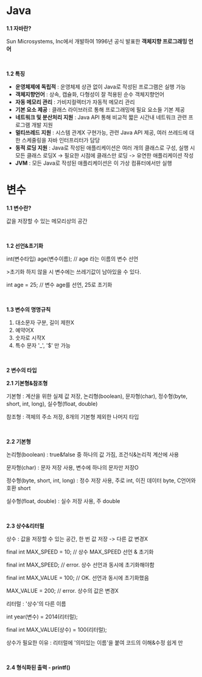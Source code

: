 <h1>Java</h1>
<p><b>1.1 자바란?</b></p>
<p>Sun Microsystems, Inc에서 개발하여 1996년 공식 발표한 <b>객체지향 프로그래밍 언어</b></p>
<br>
<p><b>1.2 특징</b></p>
<ul>
  <li><b>운영체제에 독립적</b> : 운영체제 상관 없이 Java로 작성된 프로그램은 실행 가능</li>
  <li><b>객체지향언어</b> : 상속, 캡슐화, 다형성이 잘 적용된 순수 객체지향언어</li>
  <li><b>자동 메모리 관리</b> : 가비지컬렉터가 자동적 메모리 관리</li>
  <li><b>기본 요소 제공</b> : 클래스 라이브러르 통해 프로그래밍에 필요 요소들 기본 제공</li>
  <li><b>네트워크 및 분산처리 지원</b> : Java API 통해 비교적 짧은 시간내 네트워크 관련 프로그램 개발 지원</li>
  <li><b>멀티쓰레드 지원</b> : 시스템 관계X 구현가능, 관련 Java API 제공, 여러 쓰레드에 대한 스케줄링을 자바 인터프리터가 담당</li>
  <li><b>동적 로딩 지원</b> : Java로 작성된 애플리케이션은 여러 개의 클래스로 구성, 실행 시 모든 클래스 로딩X -> 필요한 시점에 클래스만 로딩 -> 유연한 애플리케이션 작성</li>
  <li><b>JVM</b> : 모든 Java로 작성된 애플리케이션은 이 가상 컴퓨터에서만 실행</li>
</ul>




<h1>변수</h1>
<p><b>1.1 변수란?</b></p>
<p>값을 저장할 수 있는 메모리상의 공간</p>
<br>
<p><b>1.2 선언&초기화</b></p>
<p>int(변수타입) age(변수이름); // age 라는 이름의 변수 선언</p>
<p>>초기화 하지 않을 시 변수에는 쓰레기값이 남아있을 수 있다.</p>
<p>int age = 25; // 변수 age를 선언, 25로 초기화</p>
<br>
<p><b>1.3 변수의 명명규칙</b></p>
<ol>
  <li>대소문자 구분, 길이 제한X</li>
  <li>예약어X</li>
  <li>숫자로 시작X</li>
  <li>특수 문자 '_', '$' 만 가능</li>
</ol>
<br>
<p><b>2 변수의 타입</b></p>
<p><b>2.1 기본형&참조형</b></p>
<p>기본형 : 계산을 위한 실제 값 저장, 논리형(boolean), 문자형(char), 정수형(byte, short, int, long), 실수형(float, double)</p>
<p>참조형 : 객체의 주소 저장, 8개의 기본형 제외한 나머지 타입</p>
<br>
<p><b>2.2 기본형</b></p>
<p>논리형(boolean) : true&false 중 하나의 값 가짐, 조건식&논리적 계산에 사용</p>
<p>문자형(char) : 문자 저장 사용, 변수에 하나의 문자만 저장O</p>
<p>정수형(byte, short, int, long) : 정수 저장 사용, 주로 int, 이진 데이터 byte, C언어와 호환 short</p>
<p>실수형(float, double) : 실수 저장 사용, 주 double</p>
<br>
<p><b>2.3 상수&리터럴</b></p>
<p>상수 : 값을 저장할 수 있는 공간, 한 번 값 저장 -> 다른 값 변경X</p>
<p>final int MAX_SPEED = 10; // 상수 MAX_SPEED 선언 & 초기화</p>
<p>final int MAX_SPEED; // error. 상수 선언과 동시에 초기화해야함</p>
<p>final int MAX_VALUE = 100; // OK. 선언과 동시에 초기화했음</p>
<p>MAX_VALUE = 200; // error. 상수의 값은 변경X</p>
<p>리터럴 : '상수'의 다른 이름</p>
<p>int year(변수) = 2014(리터럴);</p>
<p>final int MAX_VALUE(상수) = 100(리터럴);</p>
<p>상수가 필요한 이유 : 리터럴에 '의미있는 이름'을 붙여 코드의 이해&수정 쉽게 만</p>
<br>
<p><b>2.4 형식화된 출력 - printf()</b></p>
<p></p>
